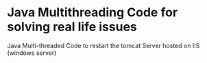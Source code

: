 # Java Multithreading Code for solving real life issues
Java Multi-threaded Code to restart the tomcat Server hosted on IIS (windows server)
